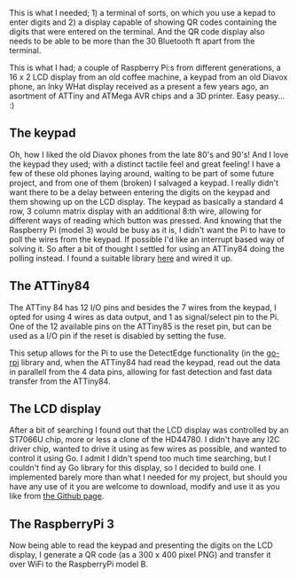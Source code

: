 This is what I needed; 1) a terminal of sorts, on which you use a kepad to enter digits and 2) a display capable of showing QR codes containing the digits that were entered on the terminal. And the QR code display also needs to be able to be more than the 30 Bluetooth ft apart from the terminal.

This is what I had; a couple of Raspberry Pi:s from different generations, a 16 x 2 LCD display from an old coffee machine, a keypad from an old Diavox phone, an Inky WHat display received as a present a few years ago, an asortment of ATTiny and ATMega AVR chips and a 3D printer. Easy peasy... :)


## The keypad

Oh, how I liked the old Diavox phones from the late 80's and 90's! And I love the keypad they used; with a distinct tactile feel and great feeling! I have a few of these old phones laying around, waiting to be part of some future project, and from one of them (broken) I salvaged a keypad. I really didn't want there to be a delay between entering the digits on the keypad and them showing up on the LCD display. The keypad as basically a standard 4 row, 3 column matrix display with an additional 8:th wire, allowing for different ways of reading which button was pressed. And knowing that the Raspberry Pi (model 3) would be busy as it is, I didn't want the Pi to have to poll the wires from the keypad. If possible I'd like an interrupt based way of solving it. So after a bit of thought I settled for using an ATTiny84 doing the polling instead. I found a suitable library [here](https://www.www.com) and wired it up. 

## The ATTiny84

The ATTiny 84 has 12 I/O pins and besides the 7 wires from the keypad, I opted for using 4 wires as data output, and 1 as signal/select pin to the Pi. One of the 12 available pins on the ATTiny85 is the reset pin, but can be used as a I/O pin if the reset is disabled by setting the fuse.

This setup allows for the Pi to use the DetectEdge functionality (in the [go-rpi](https://www.www.com) library and, when the ATTiny84 had read the keypad, read out the data in parallell from the 4 data pins, allowing for fast detection and fast data transfer from the ATTiny84.

## The LCD display

After a bit of searching I found out that the LCD display was controlled by an ST7066U chip, more or less a clone of the HD44780. I didn't have any I2C driver chip, wanted to drive it using as few wires as possible, and wanted to control it using Go. I admit I didn't spend too much time searching, but I couldn't find ay Go library for this display, so I decided to build one. I implemented barely more than what I needed for my project, but should you have any use of it you are welcome to download, modify and use it as you like from [the Github page](https://github.com/hossner/gopilcd).

## The RaspberryPi 3

Now being able to read the keypad and presenting the digits on the LCD display, I generate a QR code (as a 300 x 400 pixel PNG) and transfer it over WiFi to the RaspberryPi model B.
